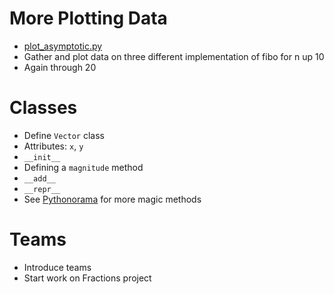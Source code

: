 # More Plotting Data
* [plot_asymptotic.py](../src/plot_asymptotic.py)
* Gather and plot data on three different implementation of fibo for n up 10
* Again through 20

# Classes
* Define `Vector` class
* Attributes: `x`, `y`
* `__init__`
* Defining a `magnitude` method
* `__add__`
* `__repr__`
* See [Pythonorama](https://github.com/alainkaegi/pythonorama/blob/main/oop/magic.md) for more magic methods

# Teams
* Introduce teams
* Start work on Fractions project
